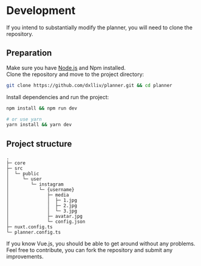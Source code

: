 # Development

If you intend to substantially modify the planner, you will need to clone the repository.

## Preparation

Make sure you have [Node.js](https://nodejs.org/en/download) and Npm installed.  
Clone the repository and move to the project directory:

```bash
git clone https://github.com/dxlliv/planner.git && cd planner
```

Install dependencies and run the project:

```bash
npm install && npm run dev

# or use yarn
yarn install && yarn dev
```

## Project structure

```
.
├─ core
├─ src
│  └─ public
│     └─ user
│        └─ instagram
│           └─ {username}
│              ├─ media
│              │  ├─ 1.jpg
│              │  ├─ 2.jpg
│              │  └─ 3.jpg
│              ├─ avatar.jpg
│              └─ config.json
├─ nuxt.config.ts
└─ planner.config.ts
```


If you know Vue.js, you should be able to get around without any problems.  
Feel free to contribute, you can fork the repository and submit any improvements.